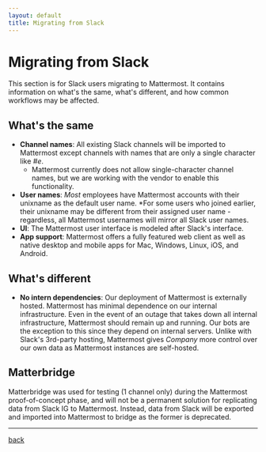 ```yaml
---
layout: default
title: Migrating from Slack
---
```


# Migrating from Slack

This section is for Slack users migrating to Mattermost. It contains information on what's the same, what's different, and how common workflows may be affected.

## What's the same

* **Channel names**: All existing Slack channels will be imported to Mattermost except channels with names that are only a single character like *#e*.
    * Mattermost currently does not allow single-character channel names, but we are working with the vendor to enable this functionality.
* **User names**: *Most* employees have Mattermost accounts with their unixname as the default user name. *For some users who joined earlier, their unixname may be different from their assigned user name  - regardless, all Mattermost usernames will mirror all Slack user names.
* **UI**: The Mattermost user interface is modeled after Slack's interface.
* **App support**: Mattermost offers a fully featured web client as well as native desktop and mobile apps for Mac, Windows, Linux, iOS, and Android.

## What's different

* **No intern dependencies**: Our deployment of Mattermost is externally hosted. Mattermost has minimal dependence on our internal infrastructure. Even in the event of an outage that takes down all internal infrastructure, Mattermost should remain up and running. Our bots are the exception to this since they depend on internal servers. Unlike with Slack's 3rd-party hosting, Mattermost gives _Company_ more control over our own data as Mattermost instances are self-hosted.

## Matterbridge

Matterbridge was used for testing (1 channel only) during the Mattermost proof-of-concept phase, and will not be a permanent solution for replicating data from Slack IG to Mattermost. Instead, data from Slack will be exported and imported into Mattermost to bridge as the former is deprecated.

---

[back](./)
